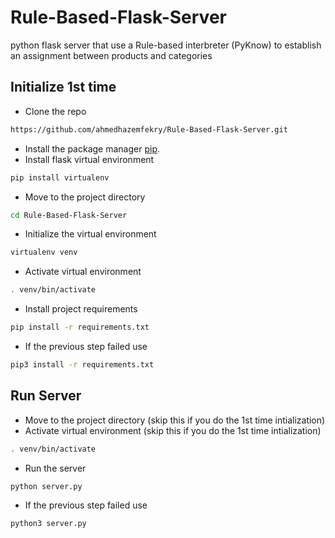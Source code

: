 # Rule-Based-Flask-Server
  python flask server that use a Rule-based interbreter (PyKnow) to establish an assignment between products and categories

## Initialize 1st time
* Clone the repo
```bash
https://github.com/ahmedhazemfekry/Rule-Based-Flask-Server.git
```
* Install the package manager [pip](https://pip.pypa.io/en/stable/).
* Install flask virtual environment 
```bash
pip install virtualenv
```
* Move to the project directory
```bash
cd Rule-Based-Flask-Server
```
* Initialize the virtual environment
```bash
virtualenv venv
```
* Activate virtual environment
```bash
. venv/bin/activate
```
* Install project requirements
```bash
pip install -r requirements.txt
``` 
  * If the previous step failed use
  ```bash
  pip3 install -r requirements.txt
  ``` 

## Run Server 
* Move to the project directory (skip this if you do the 1st time intialization)
* Activate virtual environment  (skip this if you do the 1st time intialization)
```bash
. venv/bin/activate
```
* Run the server
```bash
python server.py
``` 
 * If the previous step failed use
  ```bash
  python3 server.py
  ``` 
